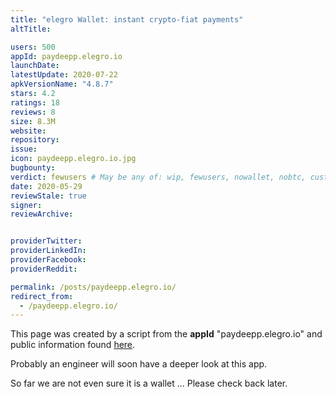 ```yaml
---
title: "elegro Wallet: instant crypto-fiat payments"
altTitle: 

users: 500
appId: paydeepp.elegro.io
launchDate: 
latestUpdate: 2020-07-22
apkVersionName: "4.8.7"
stars: 4.2
ratings: 18
reviews: 8
size: 8.3M
website: 
repository: 
issue: 
icon: paydeepp.elegro.io.jpg
bugbounty: 
verdict: fewusers # May be any of: wip, fewusers, nowallet, nobtc, custodial, nosource, nonverifiable, reproducible, bounty, defunct
date: 2020-05-29
reviewStale: true
signer: 
reviewArchive:


providerTwitter: 
providerLinkedIn: 
providerFacebook: 
providerReddit: 

permalink: /posts/paydeepp.elegro.io/
redirect_from:
  - /paydeepp.elegro.io/
---
```



This page was created by a script from the **appId** "paydeepp.elegro.io" and public
information found
[here](https://play.google.com/store/apps/details?id=paydeepp.elegro.io).

Probably an engineer will soon have a deeper look at this app.

So far we are not even sure it is a wallet ... Please check back later.